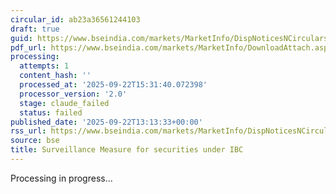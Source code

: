 ```yaml
---
circular_id: ab23a36561244103
draft: true
guid: https://www.bseindia.com/markets/MarketInfo/DispNoticesNCirculars.aspx?Noticeid={FE887D5B-993C-4649-BFC1-B78DCF9F03AE}&noticeno=20250922-29&dt=09/22/2025&icount=29&totcount=56&flag=0
pdf_url: https://www.bseindia.com/markets/MarketInfo/DownloadAttach.aspx?id=20250922-29&attachedId=31f741bb-29d6-4e47-97ec-d1fa8651d730
processing:
  attempts: 1
  content_hash: ''
  processed_at: '2025-09-22T15:31:40.072398'
  processor_version: '2.0'
  stage: claude_failed
  status: failed
published_date: '2025-09-22T13:13:33+00:00'
rss_url: https://www.bseindia.com/markets/MarketInfo/DispNoticesNCirculars.aspx?Noticeid={FE887D5B-993C-4649-BFC1-B78DCF9F03AE}&noticeno=20250922-29&dt=09/22/2025&icount=29&totcount=56&flag=0
source: bse
title: Surveillance Measure for securities under IBC
---
```


Processing in progress...
